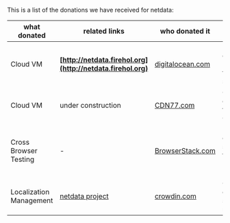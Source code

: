 This is a list of the donations we have received for netdata:

what donated|related links|who donated it|description of the donation
----|-----|---|-----------
Cloud VM|**[http://netdata.firehol.org](http://netdata.firehol.org)**|[digitalocean.com](https://www.digitalocean.com/)|DigitalOcean donated 1000 USD to be used in their excellent services.
Cloud VM|under construction|[CDN77.com](https://www.cdn77.com/)|CDN77.com donated a VM on their excellent CDN network.
Cross Browser Testing|-|[BrowserStack.com](https://www.browserstack.com/)|BrowserStack.com donated a free subscription to their excellent Browser testing Live service.
Localization Management|[netdata project](https://crowdin.com/project/netdata)|[crowdin.com](https://crowdin.com/)|CrowdIn.com donated an open source license to netdata.

